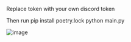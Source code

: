Replace token with your own discord token

Then run 
pip install poetry.lock
python main.py

![image](https://github.com/user-attachments/assets/a8b65867-0294-428a-8d9b-930d1f3d3123)
